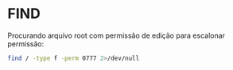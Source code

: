 # FIND

Procurando arquivo root com permissão de edição para escalonar permissão:  
```bash
find / -type f -perm 0777 2>/dev/null
```
